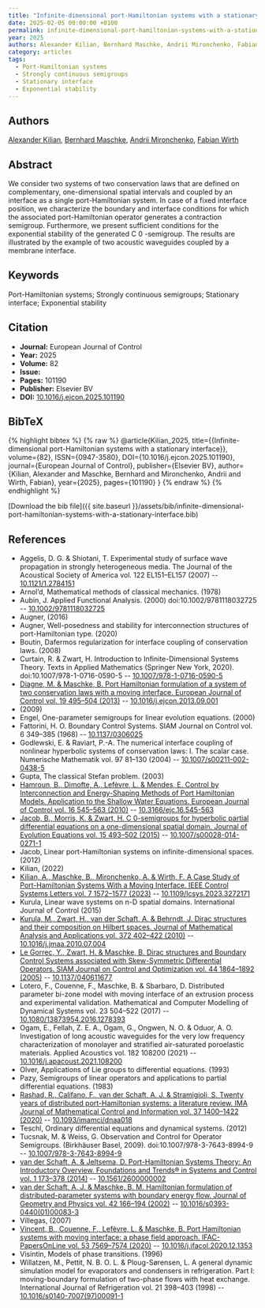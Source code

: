 ```yaml
---
title: "Infinite-dimensional port-Hamiltonian systems with a stationary interface"
date: 2025-02-05 00:00:00 +0100
permalink: infinite-dimensional-port-hamiltonian-systems-with-a-stationary-interface
year: 2025
authors: Alexander Kilian, Bernhard Maschke, Andrii Mironchenko, Fabian Wirth
category: articles
tags:
  - Port-Hamiltonian systems
  - Strongly continuous semigroups
  - Stationary interface
  - Exponential stability
---
```

 
## Authors
[Alexander Kilian](authors/alexander-kilian), [Bernhard Maschke](authors/bernhard-maschke), [Andrii Mironchenko](authors/andrii-mironchenko), [Fabian Wirth](authors/fabian-wirth)
 
## Abstract
We consider two systems of two conservation laws that are defined on complementary, one-dimensional spatial intervals and coupled by an interface as a single port-Hamiltonian system. In case of a fixed interface position, we characterize the boundary and interface conditions for which the associated port-Hamiltonian operator generates a contraction semigroup. Furthermore, we present sufficient conditions for the exponential stability of the generated C 0 -semigroup. The results are illustrated by the example of two acoustic waveguides coupled by a membrane interface.
 
## Keywords
Port-Hamiltonian systems; Strongly continuous semigroups; Stationary interface; Exponential stability
 
## Citation
- **Journal:** European Journal of Control
- **Year:** 2025
- **Volume:** 82
- **Issue:** 
- **Pages:** 101190
- **Publisher:** Elsevier BV
- **DOI:** [10.1016/j.ejcon.2025.101190](https://doi.org/10.1016/j.ejcon.2025.101190)
 
## BibTeX
{% highlight bibtex %}
{% raw %}
@article{Kilian_2025,
  title={{Infinite-dimensional port-Hamiltonian systems with a stationary interface}},
  volume={82},
  ISSN={0947-3580},
  DOI={10.1016/j.ejcon.2025.101190},
  journal={European Journal of Control},
  publisher={Elsevier BV},
  author={Kilian, Alexander and Maschke, Bernhard and Mironchenko, Andrii and Wirth, Fabian},
  year={2025},
  pages={101190}
}
{% endraw %}
{% endhighlight %}
 
[Download the bib file]({{ site.baseurl }}/assets/bib/infinite-dimensional-port-hamiltonian-systems-with-a-stationary-interface.bib)
 
## References
- Aggelis, D. G. & Shiotani, T. Experimental study of surface wave propagation in strongly heterogeneous media. The Journal of the Acoustical Society of America vol. 122 EL151–EL157 (2007) -- [10.1121/1.2784151](https://doi.org/10.1121/1.2784151)
- Arnol’d, Mathematical methods of classical mechanics. (1978)
- Aubin, J. Applied Functional Analysis. (2000) doi:10.1002/9781118032725 -- [10.1002/9781118032725](https://doi.org/10.1002/9781118032725)
- Augner, (2016)
- Augner, Well-posedness and stability for interconnection structures of port-Hamiltonian type. (2020)
- Boutin, Dafermos regularization for interface coupling of conservation laws. (2008)
- Curtain, R. & Zwart, H. Introduction to Infinite-Dimensional Systems Theory. Texts in Applied Mathematics (Springer New York, 2020). doi:10.1007/978-1-0716-0590-5 -- [10.1007/978-1-0716-0590-5](https://doi.org/10.1007/978-1-0716-0590-5)
- [Diagne, M. & Maschke, B. Port Hamiltonian formulation of a system of two conservation laws with a moving interface. European Journal of Control vol. 19 495–504 (2013)](port-hamiltonian-formulation-of-a-system-of-two-conservation-laws-with-a-moving-interface) -- [10.1016/j.ejcon.2013.09.001](https://doi.org/10.1016/j.ejcon.2013.09.001)
- (2009)
- Engel, One-parameter semigroups for linear evolution equations. (2000)
- Fattorini, H. O. Boundary Control Systems. SIAM Journal on Control vol. 6 349–385 (1968) -- [10.1137/0306025](https://doi.org/10.1137/0306025)
- Godlewski, E. & Raviart, P.-A. The numerical interface coupling of nonlinear hyperbolic systems of conservation laws: I. The scalar case. Numerische Mathematik vol. 97 81–130 (2004) -- [10.1007/s00211-002-0438-5](https://doi.org/10.1007/s00211-002-0438-5)
- Gupta, The classical Stefan problem. (2003)
- [Hamroun, B., Dimofte, A., Lefèvre, L. & Mendes, E. Control by Interconnection and Energy-Shaping Methods of Port Hamiltonian Models. Application to the Shallow Water Equations. European Journal of Control vol. 16 545–563 (2010)](control-by-interconnection-and-energy-shaping-methods-of-port-hamiltonian-models-application-to-the-shallow-water-equations) -- [10.3166/ejc.16.545-563](https://doi.org/10.3166/ejc.16.545-563)
- [Jacob, B., Morris, K. & Zwart, H. C 0-semigroups for hyperbolic partial differential equations on a one-dimensional spatial domain. Journal of Evolution Equations vol. 15 493–502 (2015)](c-0-semigroups-for-hyperbolic-partial-differential-equations-on-a-one-dimensional-spatial-domain) -- [10.1007/s00028-014-0271-1](https://doi.org/10.1007/s00028-014-0271-1)
- Jacob, Linear port-Hamiltonian systems on infinite-dimensional spaces. (2012)
- Kilian, (2022)
- [Kilian, A., Maschke, B., Mironchenko, A. & Wirth, F. A Case Study of Port-Hamiltonian Systems With a Moving Interface. IEEE Control Systems Letters vol. 7 1572–1577 (2023)](a-case-study-of-port-hamiltonian-systems-with-a-moving-interface) -- [10.1109/lcsys.2023.3272171](https://doi.org/10.1109/lcsys.2023.3272171)
- Kurula, Linear wave systems on n-D spatial domains. International Journal of Control (2015)
- [Kurula, M., Zwart, H., van der Schaft, A. & Behrndt, J. Dirac structures and their composition on Hilbert spaces. Journal of Mathematical Analysis and Applications vol. 372 402–422 (2010)](dirac-structures-and-their-composition-on-hilbert-spaces) -- [10.1016/j.jmaa.2010.07.004](https://doi.org/10.1016/j.jmaa.2010.07.004)
- [Le Gorrec, Y., Zwart, H. & Maschke, B. Dirac structures and Boundary Control Systems associated with Skew-Symmetric Differential Operators. SIAM Journal on Control and Optimization vol. 44 1864–1892 (2005)](dirac-structures-and-boundary-control-systems-associated-with-skew-symmetric-differential-operators) -- [10.1137/040611677](https://doi.org/10.1137/040611677)
- Lotero, F., Couenne, F., Maschke, B. & Sbarbaro, D. Distributed parameter bi-zone model with moving interface of an extrusion process and experimental validation. Mathematical and Computer Modelling of Dynamical Systems vol. 23 504–522 (2017) -- [10.1080/13873954.2016.1278393](https://doi.org/10.1080/13873954.2016.1278393)
- Ogam, E., Fellah, Z. E. A., Ogam, G., Ongwen, N. O. & Oduor, A. O. Investigation of long acoustic waveguides for the very low frequency characterization of monolayer and stratified air-saturated poroelastic materials. Applied Acoustics vol. 182 108200 (2021) -- [10.1016/j.apacoust.2021.108200](https://doi.org/10.1016/j.apacoust.2021.108200)
- Olver, Applications of Lie groups to differential equations. (1993)
- Pazy, Semigroups of linear operators and applications to partial differential equations. (1983)
- [Rashad, R., Califano, F., van der Schaft, A. J. & Stramigioli, S. Twenty years of distributed port-Hamiltonian systems: a literature review. IMA Journal of Mathematical Control and Information vol. 37 1400–1422 (2020)](twenty-years-of-distributed-port-hamiltonian-systems-a-literature-review) -- [10.1093/imamci/dnaa018](https://doi.org/10.1093/imamci/dnaa018)
- Teschl, Ordinary differential equations and dynamical systems. (2012)
- Tucsnak, M. & Weiss, G. Observation and Control for Operator Semigroups. (Birkhäuser Basel, 2009). doi:10.1007/978-3-7643-8994-9 -- [10.1007/978-3-7643-8994-9](https://doi.org/10.1007/978-3-7643-8994-9)
- [van der Schaft, A. & Jeltsema, D. Port-Hamiltonian Systems Theory: An Introductory Overview. Foundations and Trends® in Systems and Control vol. 1 173–378 (2014)](port-hamiltonian-systems-theory-an-introductory-overview) -- [10.1561/2600000002](https://doi.org/10.1561/2600000002)
- [van der Schaft, A. J. & Maschke, B. M. Hamiltonian formulation of distributed-parameter systems with boundary energy flow. Journal of Geometry and Physics vol. 42 166–194 (2002)](hamiltonian-formulation-of-distributed-parameter-systems-with-boundary-energy-flow) -- [10.1016/s0393-0440(01)00083-3](https://doi.org/10.1016/s0393-0440(01)00083-3)
- Villegas, (2007)
- [Vincent, B., Couenne, F., Lefèvre, L. & Maschke, B. Port Hamiltonian systems with moving interface: a phase field approach. IFAC-PapersOnLine vol. 53 7569–7574 (2020)](port-hamiltonian-systems-with-moving-interface-a-phase-field-approach) -- [10.1016/j.ifacol.2020.12.1353](https://doi.org/10.1016/j.ifacol.2020.12.1353)
- Visintin, Models of phase transitions. (1996)
- Willatzen, M., Pettit, N. B. O. L. & Ploug-Sørensen, L. A general dynamic simulation model for evaporators and condensers in refrigeration. Part I: moving-boundary formulation of two-phase flows with heat exchange. International Journal of Refrigeration vol. 21 398–403 (1998) -- [10.1016/s0140-7007(97)00091-1](https://doi.org/10.1016/s0140-7007(97)00091-1)

